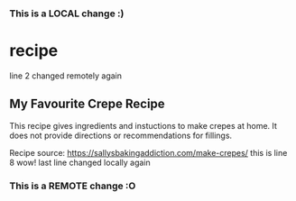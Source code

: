 ### This is a LOCAL change :)
# recipe
line 2 changed remotely again
## My Favourite Crepe Recipe
This recipe gives ingredients and instuctions to make crepes at home. It does not provide directions or recommendations for fillings. 

Recipe source: https://sallysbakingaddiction.com/make-crepes/
this is line 8 wow!
last line changed locally again
### This is a REMOTE change :O
